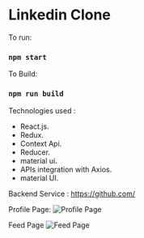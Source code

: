 # Linkedin Clone

To run:

### `npm start`

To Build:

### `npm run build`

Technologies used :

- React.js.
- Redux.
- Context Api.
- Reducer.
- material ui.
- APIs integration with Axios.
- material UI.

Backend Service : https://github.com/

Profile Page:
![Profile Page](profile-page.png)




Feed Page
![Feed Page](feed-page.png)
